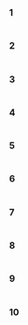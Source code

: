

### 1

```python

```

### 2

```python

```

### 3

```python

```

### 4

```python

```

### 5

```python

```

### 6

```python

```

### 7

```python

```

### 8

```python

```

### 9

```python

```

### 10

```python

```

